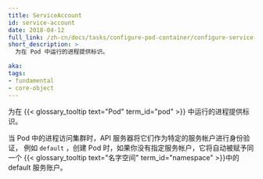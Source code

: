 ```yaml
---
title: ServiceAccount
id: service-account
date: 2018-04-12
full_link: /zh-cn/docs/tasks/configure-pod-container/configure-service-account/
short_description: >
  为在 Pod 中运行的进程提供标识。

aka: 
tags:
- fundamental
- core-object
---
```


<!--
---
title: ServiceAccount
id: service-account
date: 2018-04-12
full_link: /docs/tasks/configure-pod-container/configure-service-account/
short_description: >
  Provides an identity for processes that run in a Pod.

aka: 
tags:
- fundamental
- core-object
---
-->


<!--
 Provides an identity for processes that run in a {{< glossary_tooltip text="Pod" term_id="pod" >}}.
-->
为在 {{< glossary_tooltip text="Pod" term_id="pod" >}} 中运行的进程提供标识。

<!--more--> 

<!--
When processes inside Pods access the cluster, they are authenticated by the API server as a particular service account, for example, `default`. When you create a Pod, if you do not specify a service account, it is automatically assigned the default service account in the same {{< glossary_tooltip text="Namespace" term_id="namespace" >}}.
-->
当 Pod 中的进程访问集群时，API 服务器将它们作为特定的服务帐户进行身份验证，
例如  `default` ，创建 Pod 时，如果你没有指定服务帐户，它将自动被赋予同一个
{{< glossary_tooltip text="名字空间" term_id="namespace" >}}中的 default 服务账户。

